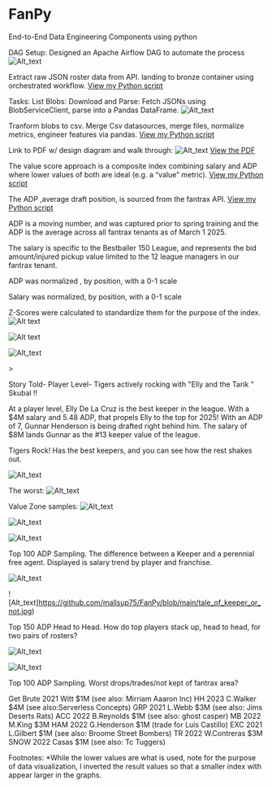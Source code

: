 # FanPy
End-to-End Data Engineering Components using python 

DAG Setup: Designed an Apache Airflow DAG to automate the process
![Alt_text](https://github.com/mallsup75/FanPy/blob/main/python/img/py-players-to-blob-dag.JPG)

Extract raw JSON roster data from API. landing to bronze container using orchestrated workflow.
[View my Python script](https://github.com/mallsup75/FanPy/blob/main/python/dags/fetch_team_rosters_dag.py)

Tasks: List Blobs: Download and Parse: Fetch JSONs using BlobServiceClient, parse into a Pandas DataFrame.
![Alt_text](https://github.com/mallsup75/FanPy/blob/main/python/img/py-flattenvia-extend-loop.JPG)

Tranform blobs to csv. Merge Csv datasources, merge files, normalize metrics, engineer features via pandas.
[View my Python script](https://github.com/mallsup75/FanPy/blob/main/python/dags/combine_rosters_to_silver_dag.py)

Link to PDF w/ design diagram and walk through: 
![Alt_text](https://github.com/mallsup75/FanPy/blob/main/fanpy_arch_diag.JPG)
[View the PDF](https://github.com/mallsup75/FanPy/blob/main/fanpy_datapipeline_proj.pdf)
 
The value score approach is a composite index combining salary and ADP where lower values of both are ideal (e.g. a “value” metric). 
[View my Python script](https://github.com/mallsup75/FanPy/blob/main/python/normalizeADPSalary.ipynb)

The ADP ,average draft position, is sourced  from the fantrax API.
[View my Python script](https://github.com/mallsup75/FanPy/blob/main/python/dags/players_to_blob_dag.py)

ADP is a moving number, and was captured prior to spring training and the ADP is the average across all fantrax tenants as of March 1 2025. 
 
The salary is specific to the Bestballer 150 League, and represents the bid amount/injured pickup value limited to the 12 league managers in our fantrax tenant. 

ADP was normalized , by position, with a 0-1 scale 

Salary was normalized, by position, with a 0-1 scale 

Z-Scores were calculated to standardize them for the purpose of the index.
![Alt text](https://github.com/mallsup75/FanPy/blob/main/python/img/z-scoring.JPG)

![Alt text](https://github.com/mallsup75/FanPy/blob/main/2b_normalized_impact_multiaxis_view.jpg)

![Alt_text](https://github.com/mallsup75/FanPy/blob/main/OFD_normalized_impact_multiaxis_view.jpg)

<All data sourced from fantrax is sourced api via python using apache airflow >>

Story Told- Player Level- Tigers actively rocking with "Elly and the Tarik " Skubal !! 

At a player level, Elly De La Cruz is the best keeper in the league. With a $4M salary and 5.48 ADP, that propels Elly to the top for 2025!  With an ADP of 7, Gunnar Henderson is being drafted right behind him. The salary of $8M lands Gunnar as the #13 keeper value of the league.
 
Tigers Rock! Has the best keepers, and you can see how the rest shakes out.  

![Alt_text](https://github.com/mallsup75/FanPy/blob/main/top_value_zone.jpg)

The worst:
![Alt_text](https://github.com/mallsup75/FanPy/blob/main/worst_value_zone.jpg)

Value Zone samples:
![Alt_text](https://github.com/mallsup75/FanPy/blob/main/1b_value_zone.jpg)

![Alt_text](https://github.com/mallsup75/FanPy/blob/main/P_value_zone.jpg)

![Alt_text](https://github.com/mallsup75/FanPy/blob/main/SS_value_zone.jpg)

Top 100 ADP Sampling. The difference between a Keeper and a perennial free agent. Displayed is salary trend by player and franchise.

![Alt_text](https://github.com/mallsup75/FanPy/blob/main/spark_overyear_sample.jpg)

![Alt_text]https://github.com/mallsup75/FanPy/blob/main/tale_of_keeper_or_not.jpg)

Top 150 ADP Head to Head.
How do top players stack up, head to head, for two pairs of rosters?


![Alt_text](https://github.com/mallsup75/FanPy/blob/main/ham_v_steamers.jpg)

![Alt_text](https://github.com/mallsup75/FanPy/blob/main/snow_v_bluberry.jpg)

Top 100 ADP Sampling.
Worst drops/trades/not kept of fantrax area?

Get Brute 2021 Witt $1M (see also: Mirriam Aaaron Inc)
HH 2023 C.Walker $4M (see also:Serverless Concepts)
GRP 2021 L.Webb $3M (see also: Jims Deserts Rats)
ACC 2022 B.Reynolds $1M (see also: ghost casper)
MB 2022 M.King $3M
HAM 2022 G.Henderson $1M (trade for Luis Castillo)
EXC 2021 L.Gilbert $1M (see also: Broome Street Bombers)
TR 2022 W.Contreras $3M
SNOW 2022 Casas $1M  (see also: Tc Tuggers)


Footnotes:
 *While the lower values are what is used, note for the purpose of data visualization, I inverted the result values so that a smaller index with appear larger in the graphs.
